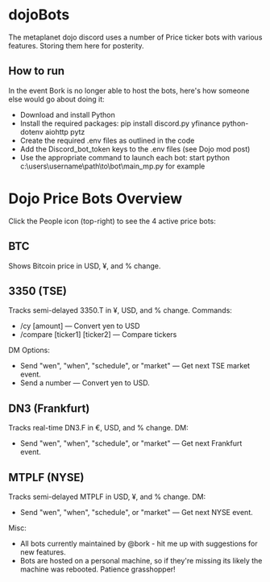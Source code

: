 # dojoBots
The metaplanet dojo discord uses a number of Price ticker bots with various features. Storing them here for posterity.

## How to run
In the event Bork is no longer able to host the bots, here's how someone else would go about doing it:
- Download and install Python
- Install the required packages: pip install discord.py yfinance python-dotenv aiohttp pytz
- Create the required .env files as outlined in the code
- Add the Discord_bot_token keys to the .env files (see Dojo mod post)
- Use the appropriate command to launch each bot: start python c:\users\username\path\to\bot\main_mp.py for example
  
# **Dojo Price Bots Overview**

Click the People icon (top-right) to see the 4 active price bots:

## **BTC**
Shows Bitcoin price in USD, ¥, and % change.

## **3350 (TSE)**
Tracks semi-delayed 3350.T in ¥, USD, and % change.
Commands:
- /cy [amount] — Convert yen to USD
- /compare [ticker1] [ticker2] — Compare tickers

DM Options:
- Send "wen", "when", "schedule", or "market" — Get next TSE market event.
- Send a number — Convert yen to USD.

## **DN3 (Frankfurt)**
Tracks real-time DN3.F in €, USD, and % change.
DM:
- Send "wen", "when", "schedule", or "market" — Get next Frankfurt event.

## **MTPLF (NYSE)**
Tracks semi-delayed MTPLF in USD, ¥, and % change.
DM:
- Send "wen", "when", "schedule", or "market" — Get next NYSE event.

Misc:
- All bots currently maintained by @bork - hit me up with suggestions for new features.
- Bots are hosted on a personal machine, so if they're missing its likely the machine was rebooted. Patience grasshopper!
